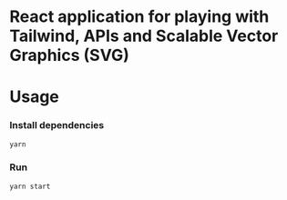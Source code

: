# React application for playing with Tailwind, APIs and Scalable Vector Graphics (SVG)

# Usage

### Install dependencies

```bash
yarn
```

### Run

```bash
yarn start
```
